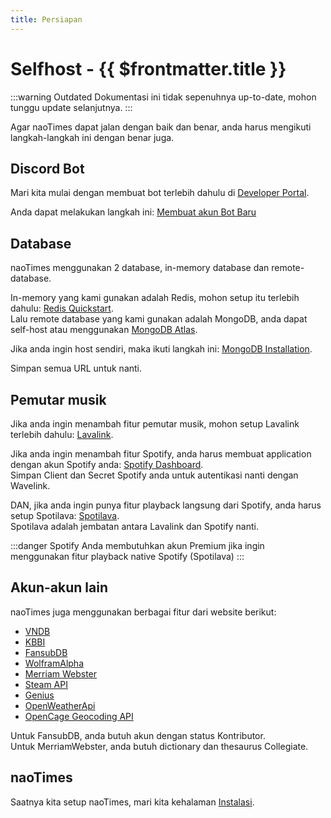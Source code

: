 ```yaml
---
title: Persiapan
---
```


# Selfhost - {{ $frontmatter.title }}

:::warning Outdated
Dokumentasi ini tidak sepenuhnya up-to-date, mohon tunggu update selanjutnya.
:::

Agar naoTimes dapat jalan dengan baik dan benar, anda harus mengikuti langkah-langkah ini dengan benar juga.

## Discord Bot

Mari kita mulai dengan membuat bot terlebih dahulu di [Developer Portal](https://discord.com/developers/applications/).

Anda dapat melakukan langkah ini: [Membuat akun Bot Baru](https://ndiscordpy.readthedocs.io/id/latest/discord.html)

## Database

naoTimes menggunakan 2 database, in-memory database dan remote-database.

In-memory yang kami gunakan adalah Redis, mohon setup itu terlebih dahulu: [Redis Quickstart](https://redis.io/topics/quickstart).<br />
Lalu remote database yang kami gunakan adalah MongoDB, anda dapat self-host atau menggunakan [MongoDB Atlas](https://www.mongodb.com/atlas/database).

Jika anda ingin host sendiri, maka ikuti langkah ini: [MongoDB Installation](https://docs.mongodb.com/manual/installation/).

Simpan semua URL untuk nanti.

## Pemutar musik

Jika anda ingin menambah fitur pemutar musik, mohon setup Lavalink terlebih dahulu: [Lavalink](https://github.com/freyacodes/Lavalink#server-configuration).

Jika anda ingin menambah fitur Spotify, anda harus membuat application dengan akun Spotify anda: [Spotify Dashboard](https://developer.spotify.com/dashboard/).<br />
Simpan Client dan Secret Spotify anda untuk autentikasi nanti dengan Wavelink.

DAN, jika anda ingin punya fitur playback langsung dari Spotify, anda harus setup Spotilava: [Spotilava](https://github.com/noaione/spotilava).<br />
Spotilava adalah jembatan antara Lavalink dan Spotify nanti.

:::danger Spotify
Anda membutuhkan akun Premium jika ingin menggunakan fitur playback native Spotify (Spotilava)
:::

## Akun-akun lain

naoTimes juga menggunakan berbagai fitur dari website berikut:
- [VNDB](https://vndb.org/)
- [KBBI](https://kbbi.kemdikbud.go.id/)
- [FansubDB](https://db.silveryasha.web.id/)
- [WolframAlpha](https://products.wolframalpha.com/api/)
- [Merriam Webster](https://dictionaryapi.com/)
- [Steam API](https://steamcommunity.com/dev)
- [Genius](https://docs.genius.com/)
- [OpenWeatherApi](https://openweathermap.org/api)
- [OpenCage Geocoding API](https://opencagedata.com/api#quickstart)

Untuk FansubDB, anda butuh akun dengan status Kontributor.<br />
Untuk MerriamWebster, anda butuh dictionary dan thesaurus Collegiate.

## naoTimes

Saatnya kita setup naoTimes, mari kita kehalaman [Instalasi](/docs/selfhost/setup).

